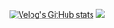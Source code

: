 [![Velog's GitHub stats](https://velog-readme-stats.vercel.app/api?name=kwon2do)](https://velog.io/@kwon2do/posts)
<a href="https://www.instagram.com/rnjsehzz"><img src="https://img.shields.io/badge/Instagram-E4405F?style=flat-square&logo=Instagram&logoColor=white"/></a>
